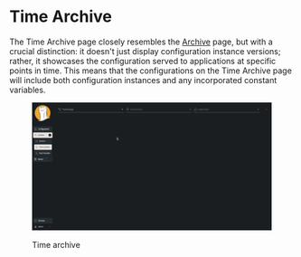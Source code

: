 # Time Archive

The Time Archive page closely resembles the [Archive](archive.md) page, but with a crucial distinction: it doesn't just display configuration instance versions; rather, it showcases the configuration served to applications at specific points in time. This means that the configurations on the Time Archive page will include both configuration instances and any incorporated constant variables.

<figure><img src="../../.gitbook/assets/Time_archive.gif" alt=""><figcaption><p>Time archive</p></figcaption></figure>
